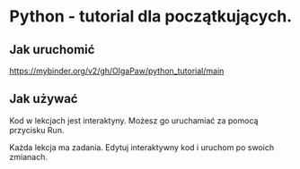 # Python - tutorial dla początkujących.

## Jak uruchomić

https://mybinder.org/v2/gh/OlgaPaw/python_tutorial/main

## Jak używać

Kod w lekcjach jest interaktyny. Możesz go uruchamiać za pomocą przycisku Run.

Każda lekcja ma zadania. Edytuj interaktywny kod i uruchom po swoich zmianach.
